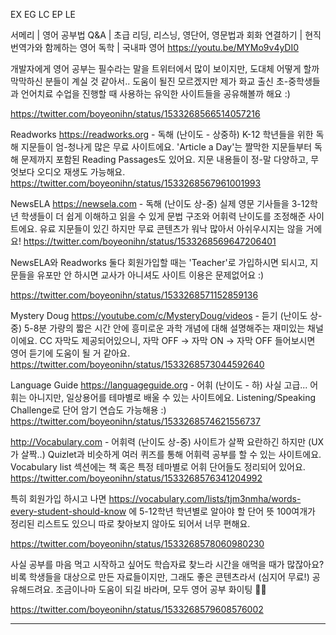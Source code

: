 EX EG LC EP LE

서메리 | 영어 공부법 Q&A | 초급 리딩, 리스닝, 영단어, 영문법과 회화 연결하기 | 현직 번역가와 함께하는 영어 독학 | 국내파 영어 https://youtu.be/MYMo9v4yDI0

개발자에게 영어 공부는 필수라는 말을 트위터에서 많이 보이지만, 도대체 어떻게 할까 막막하신 분들이 계실 것 같아서..
도움이 될진 모르겠지만 제가 화교 출신 초-중학생들과 언어치료 수업을 진행할 때 사용하는 유익한 사이트들을 공유해볼까 해요 :)

https://twitter.com/boyeonihn/status/1533268566514057216

Readworks https://readworks.org - 독해 (난이도 - 상중하) K-12 학년들을 위한 독해 지문들이 엄-청나게 많은 무료 사이트에요. 'Article a Day'는 짤막한 지문들부터 독해 문제까지 포함된 Reading Passages도 있어요. 지문 내용들이 정-말 다양하고, 무엇보다 오디오 재생도 가능해요.
https://twitter.com/boyeonihn/status/1533268567961001993

NewsELA https://newsela.com - 독해 (난이도 상-중) 실제 영문 기사들을 3-12학년 학생들이 더 쉽게 이해하고 읽을 수 있게 문법 구조와 어휘력 난이도를 조정해준 사이트에요. 유료 지문들이 있긴 하지만 무료 콘텐츠가 워낙 많아서 아쉬우시지는 않을 거에요!
https://twitter.com/boyeonihn/status/1533268569647206401

NewsELA와 Readworks 둘다 회원가입할 때는 'Teacher'로 가입하시면 되시고, 지문들을 유포만 안 하시면 교사가 아니셔도 사이트 이용은 문제없어요 :)

https://twitter.com/boyeonihn/status/1533268571152859136

Mystery Doug https://youtube.com/c/MysteryDoug/videos - 듣기 (난이도 상-중) 5-8분 가량의 짧은 시간 안에 흥미로운 과학 개념에 대해 설명해주는 재미있는 채널이에요. CC 자막도 제공되어있으니, 자막 OFF -> 자막 ON -> 자막 OFF 들어보시면 영어 듣기에 도움이 될 거 같아요.
https://twitter.com/boyeonihn/status/1533268573044592640

Language Guide https://languageguide.org - 어휘 (난이도 - 하) 사실 고급... 어휘는 아니지만, 일상용어를 테마별로 배울 수 있는 사이트에요. Listening/Speaking Challenge로 단어 암기 연습도 가능해용 :)
https://twitter.com/boyeonihn/status/1533268574621556737

http://Vocabulary.com - 어휘력 (난이도 상-중) 사이트가 살짝 요란하긴 하지만 (UX가 살짝..) Quizlet과 비슷하게 여러 퀴즈를 통해 어휘력 공부를 할 수 있는 사이트에요. Vocabulary list 섹션에는 책 혹은 특정 테마별로 어휘 단어들도 정리되어 있어요.
https://twitter.com/boyeonihn/status/1533268576341204992

특히 회원가입 하시고 나면 https://vocabulary.com/lists/tjm3nmha/words-every-student-should-know 에 5-12학년 학년별로 알아야 할 단어 뜻 100여개가 정리된 리스트도 있으니 따로 찾아보지 않아도 되어서 너무 편해요.

https://twitter.com/boyeonihn/status/1533268578060980230

사실 공부를 마음 먹고 시작하고 싶어도 학습자료 찾느라 시간을 애먹을 때가 많잖아요? 비록 학생들을 대상으로 만든 자료들이지만, 그래도 좋은 콘텐츠라서 (심지어 무료!) 공유해드려요. 조금이나마 도움이 되길 바라며, 모두 영어 공부 화이팅 💪🏻

https://twitter.com/boyeonihn/status/1533268579608576002

<hr>
